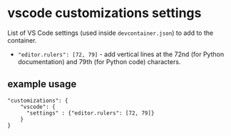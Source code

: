 # vscode customizations settings

List of VS Code settings (used inside `devcontainer.json`) to add to the container.

* `"editor.rulers": [72, 79]` - add vertical lines at the 72nd (for Python documentation) and 79th (for Python code) characters.

## example usage

```jsonc
"customizations": {
    "vscode": {
      "settings" : {"editor.rulers": [72, 79]}
    }
}
```
